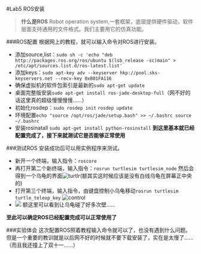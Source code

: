 #Lab5 ROS安装
> **什么是ROS**
Robot operation system,一套框架，底层提供硬件驱动，软件层面支持通用的文件格式。我们主要用它的仿真功能。

###ROS配置
根据网上的教程，就可以输入命令对ROS进行安装。
- 添加source,list：`sudo sh -c 'echo "deb http://packages.ros.org/ros/ubuntu $(lsb_release -sc)main" > /etc/apt/sources.list.d/ros-latest.list'`
- 添加keys：`sudo apt-key adv --keyserver hkp://pool.sks-keyservers.net --recv-key 0xB01FA116`
- 确保虚拟机的软件包索引是最新的`sudo apt-get update`
- 桌面完整版安装`sudo apt-get install ros-jade-desktop-full`（网不好的话这里真的超级慢慢慢慢……）
- 初始化rosdep：`sudo rosdep init` `rosdep update`
- 环境配置`echo "source /opt/ros/jade/setup.bash" >> ~/.bashrc source ~/.bashrc`
- 安装rosinatall `sudo apt-get install python-rosinstall`
**到这里基本就已经配置完成了，接下来就测试它是否能够正常使用**

###测试ROS
安装成功后可以用实例程序来测试。
- 新开一个终端，输入指令：`roscore`
- 再打开第二个新终端，输入指令：`rosrun turtlesim turtlesim_node` 然后会得到一个乌龟的界面![turtlr](http://ww3.sinaimg.cn/large/005EgXhsgw1f9o5z4rkg5j311y0lc467.jpg)(额其实这时候应该是没有白线乌龟在屏幕正中央的)
- 打开第三个终端，输入指令，由键盘控制小乌龟移动`rosrun turtlesim turtle_teleop_key`    ![control](http://ww3.sinaimg.cn/large/005EgXhsgw1f9o5z3iii7j311y0lctgk.jpg)
- ![](http://ww3.sinaimg.cn/large/005EgXhsgw1f9o5z11jkbj311y0lcwqr.jpg) 额这里可以看到让乌龟碰了好多次壁……

**至此可以确定ROS已经配置完成可以正常使用了**


###实验体会
   这次配置ROS照着教程输入命令就可以了，也没有遇到什么问题。但是一个重要的教训就是以后网不好的时候就不要下载安装了，实在是太慢了……（而且我还撞上了双十一……）
